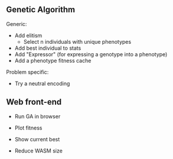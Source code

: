 Genetic Algorithm
-----------------

Generic:
- Add elitism
    - Select n individuals with unique phenotypes
- Add best individual to stats
- Add "Expressor" (for expressing a genotype into a phenotype)
- Add a phenotype fitness cache

Problem specific:
- Try a neutral encoding

Web front-end
-------------

- Run GA in browser
- Plot fitness
- Show current best

- Reduce WASM size